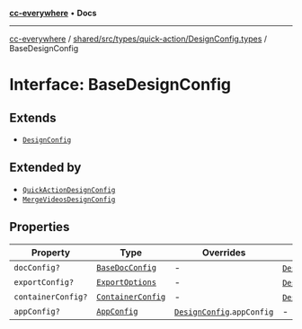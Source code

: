 [**cc-everywhere**](../../../../../../index.md) • **Docs**

***

[cc-everywhere](../../../../../../index.md) / [shared/src/types/quick-action/DesignConfig.types](../index.md) / BaseDesignConfig

# Interface: BaseDesignConfig

## Extends

- [`DesignConfig`](../../../DesignConfig.types/interfaces/DesignConfig.md)

## Extended by

- [`QuickActionDesignConfig`](QuickActionDesignConfig.md)
- [`MergeVideosDesignConfig`](MergeVideosDesignConfig.md)

## Properties

| Property | Type | Overrides | Inherited from |
| ------ | ------ | ------ | ------ |
| `docConfig?` | [`BaseDocConfig`](../../../DesignConfig.types/interfaces/BaseDocConfig.md) | - | [`DesignConfig`](../../../DesignConfig.types/interfaces/DesignConfig.md).`docConfig` |
| `exportConfig?` | [`ExportOptions`](../../../ExportConfig.types/type-aliases/ExportOptions.md) | - | [`DesignConfig`](../../../DesignConfig.types/interfaces/DesignConfig.md).`exportConfig` |
| `containerConfig?` | [`ContainerConfig`](../../../ContainerConfig.types/type-aliases/ContainerConfig.md) | - | [`DesignConfig`](../../../DesignConfig.types/interfaces/DesignConfig.md).`containerConfig` |
| `appConfig?` | [`AppConfig`](../../AppConfig.types/interfaces/AppConfig.md) | [`DesignConfig`](../../../DesignConfig.types/interfaces/DesignConfig.md).`appConfig` | - |
